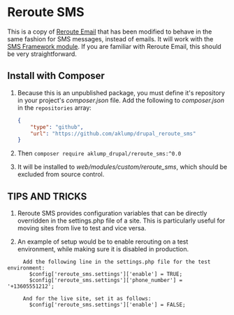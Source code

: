 # Reroute SMS

This is a copy of [Reroute Email](https://www.drupal.org/project/reroute_email) that has been modified to behave in the same fashion for SMS messages, instead of emails. It will work with the [SMS Framework module](https://www.drupal.org/project/smsframework). If you are familiar with Reroute Email, this should be very straightforward.

## Install with Composer

1. Because this is an unpublished package, you must define it's repository in your project's _composer.json_ file. Add the following to _composer.json_ in the `repositories` array:

    ```json
    {
        "type": "github",
        "url": "https://github.com/aklump/drupal_reroute_sms"
    }
    ```

1. Then `composer require aklump_drupal/reroute_sms:^0.0`
1. It will be installed to _web/modules/custom/reroute_sms_, which should be excluded from source control.

## TIPS AND TRICKS

1.  Reroute SMS provides configuration variables that can be directly overridden in the settings.php file of a site. This is particularly useful for moving sites from live to test and vice versa.

2.  An example of setup would be to enable rerouting on a test environment, while making sure it is disabled in production.
```
     Add the following line in the settings.php file for the test environment:
       $config['reroute_sms.settings']['enable'] = TRUE;
       $config['reroute_sms.settings']['phone_number'] = '+13605551212';

     And for the live site, set it as follows:
       $config['reroute_sms.settings']['enable'] = FALSE;
```

